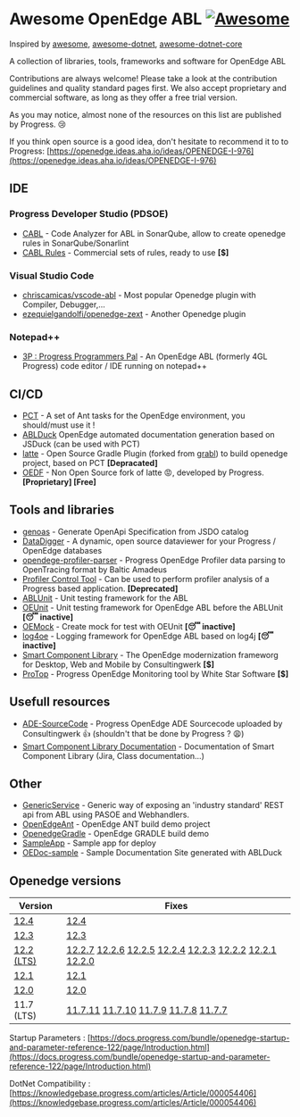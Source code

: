 # Awesome OpenEdge ABL [![Awesome](https://cdn.rawgit.com/sindresorhus/awesome/d7305f38d29fed78fa85652e3a63e154dd8e8829/media/badge.svg)](https://github.com/sindresorhus/awesome)

Inspired by [awesome](https://github.com/sindresorhus/awesome), [awesome-dotnet](https://github.com/quozd/awesome-dotnet), [awesome-dotnet-core](https://github.com/thangchung/awesome-dotnet-core)

A collection of libraries, tools, frameworks and software for OpenEdge ABL

Contributions are always welcome! Please take a look at the contribution guidelines and quality standard pages first.
We also accept proprietary and commercial software, as long as they offer a free trial version.

As you may notice, almost none of the resources on this list are published by Progress. 😢

If you think open source is a good idea, don't hesitate to recommend it to to Progress: [https://openedge.ideas.aha.io/ideas/OPENEDGE-I-976](https://openedge.ideas.aha.io/ideas/OPENEDGE-I-976)

## IDE

### Progress Developer Studio (PDSOE)

- [CABL](https://github.com/Riverside-Software/sonar-openedge) - Code Analyzer for ABL in SonarQube, allow to create openedge rules in SonarQube/Sonarlint
- [CABL Rules](https://riverside-software.fr/) - Commercial sets of rules, ready to use **[$]**

### Visual Studio Code

- [chriscamicas/vscode-abl](https://github.com/chriscamicas/vscode-abl) - Most popular Openedge plugin with Compiler, Debugger,...
- [ezequielgandolfi/openedge-zext](https://github.com/ezequielgandolfi/openedge-zext) - Another Openedge plugin

### Notepad++

- [3P : Progress Programmers Pal](http://jcaillon.github.io/3P/) - An OpenEdge ABL (formerly 4GL Progress) code editor / IDE running on notepad++

## CI/CD

- [PCT](https://github.com/Riverside-Software/pct) - A set of Ant tasks for the OpenEdge environment, you should/must use it !
- [ABLDuck](https://github.com/spazzymoto/ablduck) OpenEdge automated documentation generation based on JSDuck (can be used with PCT)
- [latte](https://github.com/progress/latte) - Open Source Gradle Plugin (forked from [grabl](https://gitlab.com/grabl/grabl)) to build openedge project, based on PCT **[Depracated]**
- [OEDF](https://community.progress.com/s/question/0D54Q00008JWqzR/introducing-openedge-devops-framework-10) - Non Open Source fork of latte 😡, developed by Progress. **[Proprietary] [Free]**

## Tools and libraries

- [genoas](https://community.progress.com/s/question/0D54Q00007qckt1SAA/sample-program-to-generate-an-openapi-spec-file-from-a-catalog-file) - Generate OpenApi Specification from JSDO catalog
- [DataDigger](https://github.com/patrickTingen/DataDigger) - A dynamic, open source dataviewer for your Progress / OpenEdge databases
- [opendege-profiler-parser](https://github.com/BalticAmadeus/opendege-profiler-parser) - Progress OpenEdge Profiler data parsing to OpenTracing format by Baltic Amadeus
- [Profiler Control Tool](https://community.progress.com/s/question/0D54Q00007qbvABSAY/profiler-control-tool) - Can be used to perform profiler analysis of a Progress based application. **[Deprecated]**
- [ABLUnit](https://docs.progress.com/bundle/openedge-developer-studio-olh-117/page/Overview-of-ABLUnit-testing-framework.html) - Unit testing framework for the ABL
- [OEUnit](https://github.com/CameronWills/OEUnit) - Unit testing framework for OpenEdge ABL before the ABLUnit **[😴 inactive]**
- [OEMock](https://github.com/msabbott/OEMock) - Create mock for test with OEUnit **[😴 inactive]**
- [log4oe](https://github.com/msabbott/log4oe) - Logging framework for OpenEdge ABL based on log4j **[😴 inactive]**
- [Smart Component Library](https://www.consultingwerk.com/products/smartcomponent-library) - The OpenEdge modernization frameworg for Desktop, Web and Mobile by Consultingwerk **[$]**
- [ProTop](https://wss.com/progress-openedge-monitoring-with-protop/) - Progress OpenEdge Monitoring tool by White Star Software **[$]**

## Usefull resources

- [ADE-SourceCode](https://github.com/consultingwerk/ADE-Sourcecode) - Progress OpenEdge ADE Sourcecode uploaded by Consultingwerk 👍 (shouldn't that be done by Progress ? 😩)
- [Smart Component Library Documentation](https://www.consultingwerk.com/support/documentation) - Documentation of Smart Component Library (Jira, Class documentation...)

## Other

- [GenericService](https://gitlab.com/rdroge/genericservice) - Generic way of exposing an 'industry standard' REST api from ABL using PASOE and Webhandlers.
- [OpenEdgeAnt](https://github.com/KiltedKanuck/OpenEdgeAnt) - OpenEdge ANT build demo project
- [OpenedgeGradle](https://github.com/KiltedKanuck/OpenEdgeGradle) - OpenEdge GRADLE build demo
- [SampleApp](https://github.com/KiltedKanuck/SampleApp) - Sample app for deploy
- [OEDoc-sample](https://github.com/clement-brodu/OEdoc-sample) - Sample Documentation Site generated with ABLDuck

## Openedge versions

| Version | Fixes |
|---------|------|
| [12.4](https://docs.progress.com/bundle/openedge-whats-new/page/Whats-New-in-OpenEdge-12.4.html)  | [12.4](https://docs.progress.com/bundle/openedge-product-notes/page/Issues-fixed-in-OpenEdge-12.4.html) |
| [12.3](https://docs.progress.com/bundle/openedge-whats-new/page/Whats-New-in-OpenEdge-12.3.html)  | [12.3](https://docs.progress.com/bundle/openedge-product-notes/page/Issues-fixed-in-OpenEdge-12.4.html) |
| [12.2 (LTS)](https://docs.progress.com/bundle/openedge-whats-new/page/Whats-New-in-OpenEdge-12.2.html) | [12.2.7](https://docs.progress.com/bundle/openedge-product-notes/page/Issues-fixed-in-OpenEdge-12.2.7.html) [12.2.6](https://docs.progress.com/bundle/openedge-product-notes/page/Issues-fixed-in-OpenEdge-12.2.6.html) [12.2.5](https://docs.progress.com/bundle/openedge-product-notes/page/Issues-fixed-in-OpenEdge-12.2.5.html) [12.2.4](https://docs.progress.com/bundle/openedge-product-notes/page/Issues-fixed-in-OpenEdge-12.2.4.html) [12.2.3](https://docs.progress.com/bundle/openedge-product-notes/page/Issues-fixed-in-OpenEdge-12.2.3.html) [12.2.2](https://docs.progress.com/bundle/openedge-product-notes/page/Issues-fixed-in-OpenEdge-12.2.02.html) [12.2.1](https://docs.progress.com/bundle/openedge-product-notes/page/Issues-fixed-in-OpenEdge-12.2.1.html) [12.2.0](https://docs.progress.com/bundle/openedge-product-notes/page/Issues-fixed-in-OpenEdge-12.2.html) |
| [12.1](https://docs.progress.com/bundle/openedge-whats-new/page/Whats-New-in-OpenEdge-12.1.html) | [12.1](https://docs.progress.com/bundle/openedge-product-notes/page/Issues-fixed-in-OpenEdge-12.1.html) |
| [12.0](https://docs.progress.com/bundle/openedge-whats-new/page/Whats-New-in-OpenEdge-12.0.html) | [12.0](https://docs.progress.com/bundle/openedge-product-notes/page/Issues-fixed-in-OpenEdge-12.0.html)  |
| 11.7 (LTS)  | [11.7.11](https://docs.progress.com/bundle/openedge-product-notes/page/Issues-fixed-in-OpenEdge-11.7.11.html) [11.7.10](https://docs.progress.com/bundle/openedge-product-notes/page/Issues-fixed-in-OpenEdge-11.7.10.html) [11.7.9](https://docs.progress.com/bundle/openedge-product-notes/page/Issues-fixed-in-OpenEdge-11.7.9.html) [11.7.8](https://docs.progress.com/bundle/openedge-product-notes/page/Issues-fixed-in-OpenEdge-11.7.8.html) [11.7.7](https://docs.progress.com/bundle/openedge-product-notes/page/Issues-fixed-in-OpenEdge-11.7.7.html) |


Startup Parameters : [https://docs.progress.com/bundle/openedge-startup-and-parameter-reference-122/page/Introduction.html](https://docs.progress.com/bundle/openedge-startup-and-parameter-reference-122/page/Introduction.html)

DotNet Compatibility : [https://knowledgebase.progress.com/articles/Article/000054406](https://knowledgebase.progress.com/articles/Article/000054406)
